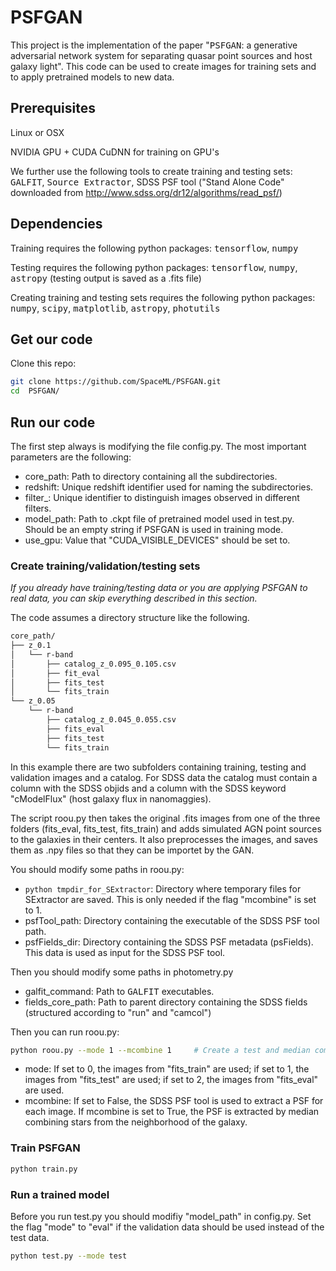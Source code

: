 # PSFGAN

This project is the implementation of the paper "<tt>PSFGAN</tt>: a generative adversarial network system for separating quasar point sources and host galaxy light". This code can be used to create images for training sets and to apply pretrained models to new data.

## Prerequisites
Linux or OSX

NVIDIA GPU + CUDA CuDNN for training on GPU's

We further use the following tools to create training and testing sets:
<tt>GALFIT</tt>, <tt>Source Extractor</tt>, SDSS PSF tool ("Stand Alone Code" downloaded from http://www.sdss.org/dr12/algorithms/read_psf/)

## Dependencies
Training requires the following python packages: <tt>tensorflow</tt>, <tt>numpy</tt>

Testing requires the following python packages: <tt>tensorflow</tt>, <tt>numpy</tt>, <tt>astropy</tt> (testing output is saved as a .fits file)

Creating training and testing sets requires the following python packages: <tt>numpy</tt>, <tt>scipy</tt>, <tt>matplotlib</tt>, <tt>astropy</tt>, <tt>photutils</tt>

## Get our code
Clone this repo:
```bash
git clone https://github.com/SpaceML/PSFGAN.git
cd  PSFGAN/
```

## Run our code
The first step always is modifying the file config.py. The most important parameters are the following:
* core_path: Path to directory containing all the subdirectories.
* redshift: Unique redshift identifier used for naming the subdirectories.
* filter_: Unique identifier to distinguish images observed in different filters.
* model_path: Path to .ckpt file of pretrained model used in test.py. Should be an empty string if PSFGAN is used in training mode.
* use_gpu: Value that "CUDA_VISIBLE_DEVICES" should be set to.

### Create training/validation/testing sets
*If you already have training/testing data or you are applying PSFGAN to real data, you can skip everything described in this section.*

The code assumes a directory structure like the following.
```bash
core_path/
├── z_0.1
│   └── r-band
│       ├── catalog_z_0.095_0.105.csv
│       ├── fit_eval
│       ├── fits_test
│       └── fits_train
└── z_0.05
    └── r-band
        ├── catalog_z_0.045_0.055.csv
        ├── fits_eval
        ├── fits_test
        └── fits_train
```
In this example there are two subfolders containing training, testing and validation images and a catalog. For SDSS data the catalog must contain a column with the SDSS objids and a column with the SDSS keyword "cModelFlux" (host galaxy flux in nanomaggies). 

The script roou.py then takes the original .fits images from one of the three folders (fits_eval, fits_test, fits_train) and adds simulated AGN point sources to the galaxies in their centers. It also preprocesses the images, and saves them as .npy files so that they can be importet by the GAN.

You should modify some paths in roou.py:
* ```python tmpdir_for_SExtractor```: Directory where temporary files for SExtractor are saved. This is only needed if the flag "mcombine" is set to 1.
* psfTool_path: Directory containing the executable of the SDSS PSF tool path.
* psfFields_dir: Directory containing the SDSS PSF metadata (psFields). This data is used as input for the SDSS PSF tool. 

Then you should modify some paths in photometry.py
* galfit_command: Path to <tt>GALFIT</tt> executables.
* fields_core_path: Path to parent directory containing the SDSS fields (structured according to "run" and "camcol")

Then you can run roou.py:

```bash
python roou.py --mode 1 --mcombine 1     # Create a test and median combine stars to extract the PSF.
```

* mode: If set to 0, the images from "fits_train" are used; if set to 1, the images from "fits_test" are used; if set to 2, the images from "fits_eval" are used.
* mcombine: If set to False, the SDSS PSF tool is used to extract a PSF for each image. If mcombine is set to True, the PSF is extracted by median combining stars from the neighborhood of the galaxy.

### Train PSFGAN
```bash
python train.py
```

### Run a trained model
Before you run test.py you should modifiy "model_path" in config.py. Set the flag "mode" to "eval" if the validation data should be used instead of the test data.

```bash
python test.py --mode test
```
